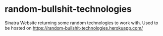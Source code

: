 # random-bullshit-technologies
Sinatra Website returning some random technologies to work with.
Used to be hosted on https://random-bullshit-technologies.herokuapp.com/
